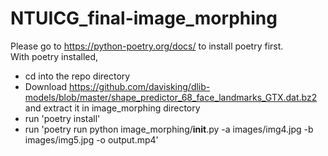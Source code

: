 # NTUICG_final-image_morphing
Please go to https://python-poetry.org/docs/ to install poetry first.  
With poetry installed,  
- cd into the repo directory  
- Download https://github.com/davisking/dlib-models/blob/master/shape_predictor_68_face_landmarks_GTX.dat.bz2 and extract it in image_morphing directory
- run 'poetry install'  
- run 'poetry run python image_morphing/__init__.py -a images/img4.jpg -b images/img5.jpg -o output.mp4'
